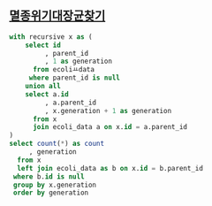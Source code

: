 ## [멸종위기대장균찾기](https://school.programmers.co.kr/learn/courses/30/lessons/301651)
```sql
with recursive x as (
    select id
         , parent_id
         , 1 as generation
      from ecoliㅛdata
     where parent_id is null
    union all
    select a.id
         , a.parent_id
         , x.generation + 1 as generation
      from x
      join ecoli_data a on x.id = a.parent_id
)
select count(*) as count
     , generation
  from x
  left join ecoli_data as b on x.id = b.parent_id
 where b.id is null
 group by x.generation
 order by generation
 ```